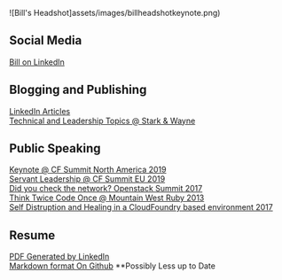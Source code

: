 ![Bill's Headshot]assets/images/billheadshotkeynote.png)

## Social Media
[Bill on LinkedIn](https://www.linkedin.com/in/byllc/detail/recent-activity/posts/)

## Blogging and Publishing
[LinkedIn Articles](https://www.linkedin.com/in/byllc/detail/recent-activity/posts/)<br/>
[Technical and Leadership Topics @ Stark & Wayne](https://starkandwayne.com/blog/author/bill-chapman/)<br/>

## Public Speaking
[Keynote @ CF Summit North America 2019](https://www.youtube.com/watch?v=rrlKcTZtL3c)<br/>
[Servant Leadership @ CF Summit EU 2019](https://www.youtube.com/watch?v=pA_-x4bJviI&t=4s)<br/>
[Did you check the network? Openstack Summit 2017](https://www.youtube.com/watch?v=GLWos28qpwY)<br/>
[Think Twice Code Once @ Mountain West Ruby 2013](https://www.youtube.com/watch?v=Kiox36WH_lc)<br/>
[Self Distruption and Healing in a CloudFoundry based environment 2017](https://www.youtube.com/watch?v=Wr4E--kr_KE&t=1262s)<br/>

## Resume
[PDF Generated by LinkedIn](Profile.pdf)<br/>
[Markdown format On Github](https://github.com/byllc/Resume) **Possibly Less up to Date<br/>
